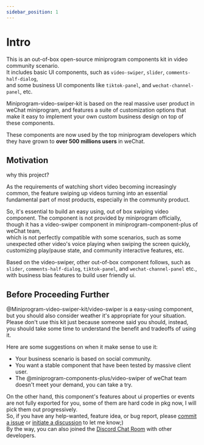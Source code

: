 ```yaml
---
sidebar_position: 1
---
```


# Intro

This is an out-of-box open-source miniprogram components kit in video community scenario.  
It includes basic UI components, such as `video-swiper`, `slider`, `comments-half-dialog`,  
and some business UI components like `tiktok-panel`, and `wechat-channel-panel`, etc.

Miniprogram-video-swiper-kit is based on the real massive user product in weChat miniprogram, and
features a suite of customization options that make it easy to implement your own custom business
design on top of these components.

These components are now used by the top miniprogram developers
which they have grown to **over 500 millions users** in weChat.

## Motivation

why this project?

As the requirements of watching short video becoming increasingly common,
the feature swiping up videos turning into an essential fundamental part of most products,
especially in the community product.

So, it's essential to build an easy using, out of box swiping video component. The component is not provided
by miniprogram officially, though it has a video-swiper component in miniprogram-component-plus of weChat team,  
which is not perfectly compatible with some scenarios,
such as some unexpected other video's voice playing when swiping the screen quickly,
customizing play/pause state, and community interactive features, etc.

Based on the video-swiper, other out-of-box component follows, such as `slider`, `comments-half-dialog`, `tiktok-panel`,
and `wechat-channel-panel` etc., with business bias features to build user friendly ui.

## Before Proceeding Further

@Miniprogram-video-swiper-kit/video-swiper is a easy-using component, but you should also consider weather it's
appropriate for your situation. Please don't use this kit just because someone said you should, instead, you should
take some time to understand the benefit and tradeoffs of using it.

Here are some suggestions on when it make sense to use it:

- Your business scenario is based on social community.
- You want a stable component that have been tested by massive client user.
- The @miniprogram-components-plus/video-swiper of weChat team doesn't meet your demand, you can take a try.

On the other hand, this component's features about ui properties or events are not fully exported for you,
some of them are hard code in pkg now, I will pick them out progressively.  
So, if you have any help-wanted, feature idea, or bug report, please
[commit a issue](https://github.com/perowong/miniprogram-video-swiper-kit/issues)
or [initiate a discussion](https://github.com/perowong/miniprogram-video-swiper-kit/discussions)
to let me know;)  
By the way, you can also joined the [Discord Chat Room](https://discord.gg/zFUkQdcHkC) with other developers.
